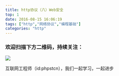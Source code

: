 ```yaml
---
title: http协议（八）Web安全
top: 1
date: 2016-08-15 16:06:19
tags: ["http","网络协议","编程基础"]
categories: "http"
---
```



### 欢迎扫描下方二维码，持续关注：
![](https://ww1.sinaimg.cn/large/a616b9a4gy1g4xzv954a4j20760763yo.jpg)

互联网工程师（id:phpstcn），我们一起学习，一起进步
